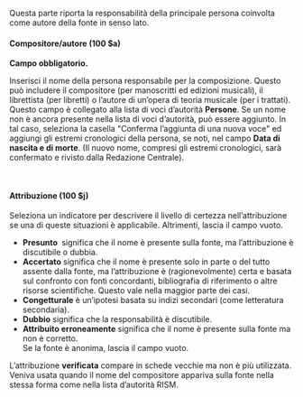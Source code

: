 Questa parte riporta la responsabilità della principale persona coinvolta come autore della fonte in senso lato.&nbsp;

#### Compositore/autore (100 $a) 

**Campo obbligatorio.**

Inserisci il nome della persona responsabile per la composizione. Questo può includere il compositore (per manoscritti ed edizioni musicali), il librettista (per libretti) o l’autore di un’opera di teoria musicale (per i trattati). Questo campo è collegato alla lista di voci d’autorità **Persone**. Se un nome non è ancora presente nella lista di voci d’autorità, può essere aggiunto. In tal caso, seleziona la casella "Conferma l’aggiunta di una nuova voce" ed aggiungi gli estremi cronologici della persona, se noti, nel campo **Data di nascita e di morte**. (Il nuovo nome, compresi gli estremi cronologici, sarà confermato e rivisto dalla Redazione Centrale).  

&nbsp;

#### Attribuzione (100 $j) 

Seleziona un indicatore per descrivere il livello di certezza nell’attribuzione se una di queste situazioni è applicabile. Altrimenti, lascia il campo vuoto.

- **Presunto&nbsp;** significa che il nome è presente sulla fonte, ma l’attribuzione è discutibile o dubbia.
- **Accertato** significa che il nome è presente solo in parte o del tutto assente dalla fonte, ma l’attribuzione è (ragionevolmente) certa e basata sul confronto con fonti concordanti, bibliografia di riferimento o altre risorse scientifiche. Questo vale nella maggior parte dei casi.
- **Congetturale** è un’ipotesi basata su indizi secondari (come letteratura secondaria). 
- **Dubbio** significa che la responsabilità è discutibile. 
- **Attribuito erroneamente** significa che il nome è presente sulla fonte ma non è corretto.  
Se la fonte è anonima, lascia il campo vuoto.  
  
L’attribuzione **verificata** compare in schede vecchie ma non è più utilizzata. Veniva usata quando il nome del compositore appariva sulla fonte nella stessa forma come nella lista d’autorità RISM.&nbsp;